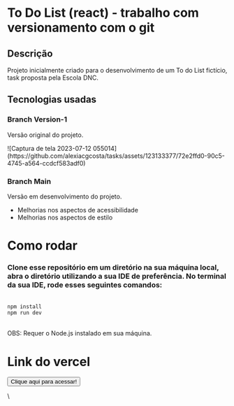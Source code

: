 # To Do List (react) - trabalho com versionamento com o git
<h2>Descrição</h2>
<p>Projeto inicialmente criado para o desenvolvimento de um To do List fictício, task proposta pela Escola DNC.</p>
<h2> Tecnologias usadas </h2>
<p> </p>

<h3> Branch Version-1</h3>
<p> Versão original do projeto. </p>
![Captura de tela 2023-07-12 055014](https://github.com/alexiacgcosta/tasks/assets/123133377/72e2ffd0-90c5-4745-a564-ccdcf583adf0)

<h3> Branch Main </h3>
<p> Versão em desenvolvimento do projeto.</p>
<ul>
<li> Melhorias nos aspectos de acessibilidade</li>
<li> Melhorias nos aspectos de estilo</li>
</ul>

# Como rodar

<h3>Clone esse repositório em um diretório na sua máquina local, abra o diretório utilizando a sua IDE de preferência. No terminal da sua IDE, rode esses seguintes comandos:</h3>
</br>
<code>npm install</code> </br>
<code>npm run dev</code>
</br>
</br>
<p>OBS: Requer o Node.js instalado em sua máquina.</p>

# Link do vercel
<a href="https://tasks-arfggjh4r-alexiacgcosta.vercel.app/?vercelToolbarCode=3aPP-6XxQzBg5RW"><button>Clique aqui para acessar!</button></a>


\